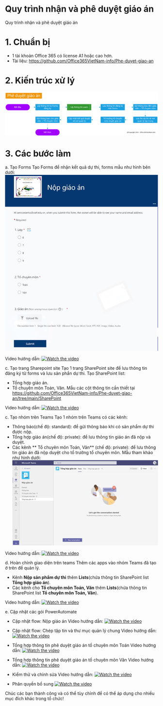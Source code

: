 # Quy trình nhận và phê duyệt giáo án
Quy trình nhận và phê duyệt giáo án

# 1. Chuẩn bị
- 1 tài khoản Office 365 có license A1 hoặc cao hơn.
- Tài liệu: https://github.com/Office365VietNam-info/Phe-duyet-giao-an

# 2. Kiến trúc xử lý
![alt text](https://github.com/Office365VietNam-info/Phe-duyet-giao-an/blob/main/Architecture/Architecture.png?raw=true)

# 3. Các bước làm
a. Tạo Forms
Tạo Forms để nhận kết quả dự thi, forms mẫu như hình bên dưới:
![alt text](https://github.com/Office365VietNam-info/Phe-duyet-giao-an/blob/main/Images/Forms.png?raw=true)

Video hướng dẫn:
[![Watch the video](https://img.youtube.com/vi/NHzyIHOkm1k/maxresdefault.jpg)](https://youtu.be/NHzyIHOkm1k)

c. Tạo trang Sharepoint site
Tạo 1 trang SharePoint site để lưu thông tin đăng ký từ forms và lưu sản phẩn dự thi.
Tạo SharePoint list: 
- Tổng hợp giáo án.
- Tổ chuyên môn Toán, Văn.
Mẫu các cột thông tin cần thiết tại https://github.com/Office365VietNam-info/Phe-duyet-giao-an/tree/main/SharePoint

Video hướng dẫn:
[![Watch the video](https://img.youtube.com/vi/ESS-wGbG1Tw/maxresdefault.jpg)](https://youtu.be/ESS-wGbG1Tw)

c. Tạo nhóm trên Teams
Tạo 1 nhóm trên Teams có các kênh:
- Thông báo(chế độ: standard): để gửi thông báo khi có sản phẩm dự thi được nộp.
- Tổng hợp giáo án(chế độ: private): để lưu thông tin giáo án đã nộp và duyệt.
- Các kênh ** Tổ chuyên môn Toán, Văn** (chế độ: private): để lưu thông tin giáo án đã nộp duyệt cho tổ trưởng tổ chuyên môn.
Mẫu tham khảo như hình dưới:
![alt text](https://github.com/Office365VietNam-info/Phe-duyet-giao-an/blob/main/Images/Teams.png?raw=true)

Video hướng dẫn:
[![Watch the video](https://img.youtube.com/vi/17Vnce8bR3U/maxresdefault.jpg)](https://youtu.be/17Vnce8bR3U)

d. Hoàn chỉnh giao diện trên teams
Thêm các apps vào nhóm Teams đã tạo ở trên để quản lý.
- Kênh **Nộp sản phẩm dự thi** thêm **Lists**(chứa thông tin SharePoint list **Tổng hợp giáo án**).
- Các kênh cho **Tổ chuyên môn Toán, Văn** thêm **Lists**(chứa thông tin SharePoint list **Tổ chuyên môn Toán, Văn**).

Video hướng dẫn:
[![Watch the video](https://img.youtube.com/vi/Y43JbfVH-Jg/maxresdefault.jpg)](https://youtu.be/Y43JbfVH-Jg)

e. Cập nhật các gói PowerAutomate
- Cập nhật flow: Nộp giáo án
Video hướng dẫn:
[![Watch the video](https://img.youtube.com/vi/IekGYklcO5k/maxresdefault.jpg)](https://youtu.be/IekGYklcO5k)

- Cập nhật flow: Chép tập tin và thư mục quản lý chung
Video hướng dẫn:
[![Watch the video](https://img.youtube.com/vi/3Gkv-ysHoUI/maxresdefault.jpg)](https://youtu.be/3Gkv-ysHoUI)

- Tổng hợp thông tin phê duyệt giáo án tổ chuyên môn Toán
Video hướng dẫn:
[![Watch the video](https://img.youtube.com/vi/_tmOmCL8t0s/maxresdefault.jpg)](https://youtu.be/_tmOmCL8t0s)

- Tổng hợp thông tin phê duyệt giáo án tổ chuyên môn Văn
Video hướng dẫn:
[![Watch the video](https://img.youtube.com/vi/jc9hnAUVxXA/maxresdefault.jpg)](https://youtu.be/jc9hnAUVxXA)

- Kiểm thử và chỉnh sửa
Video hướng dẫn:
[![Watch the video](https://img.youtube.com/vi/ZSOv3bje4lU/maxresdefault.jpg)](https://youtu.be/ZSOv3bje4lU)

- Phân quyền bổ sung
[![Watch the video](https://img.youtube.com/vi/nDPJ2MyZByI/maxresdefault.jpg)](https://youtu.be/nDPJ2MyZByI)


Chúc các bạn thành công và có thể tùy chỉnh để có thể áp dụng cho nhiều mục đích khác trong tổ chức!
